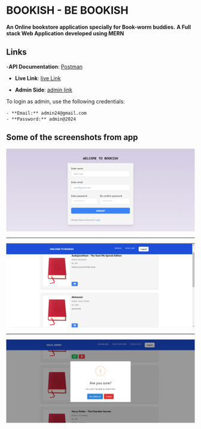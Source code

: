 # BOOKISH - BE  BOOKISH
**An Online bookstore application specially for Book-worm buddies.**
**A Full stack Web Application developed using MERN**


## Links

-**API Documentation**: [Postman](https://documenter.getpostman.com/view/26846855/2sA3XQfMFW)

- **Live Link**: [live Link](https://bookish-eta.vercel.app/)

- **Admin Side**: [admin link](https://bookish-eta.vercel.app/login)

To login as admin, use the following credentials:

    - **Email:** admin24@gmail.com
    - **Password:** admin@2024



## Some of the screenshots from app

![img1](screenshots/img1.png)

---

![img1](screenshots/img2.png)

---

![img1](screenshots/img3.png)
